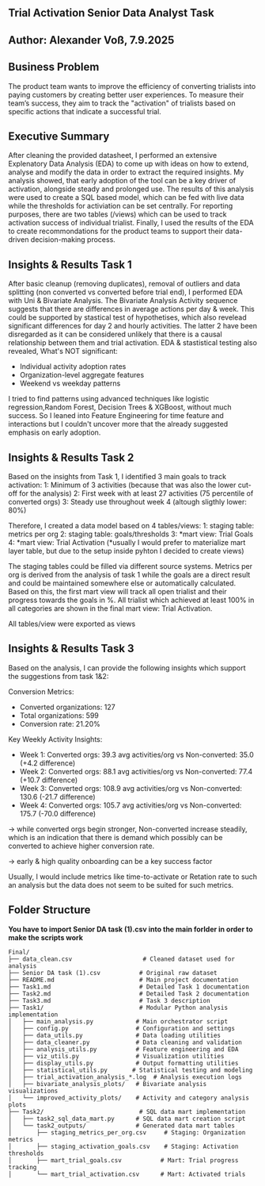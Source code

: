 ## Trial Activation Senior Data Analyst Task
## Author: Alexander Voß, 7.9.2025


## Business Problem
The product team wants to improve the efficiency of converting trialists into paying customers by creating better user experiences. To measure their team’s success, they aim to track the "activation" of trialists based on specific actions that indicate a successful trial.


## Executive Summary
After cleaning the provided datasheet, I performed an extensive Explenatory Data Analysis (EDA) to come up with ideas on how to extend, analyse and modify the data in order to extract the required insights. My analysis showed, that early adoption of the tool can be a key driver of activation, alongside steady and prolonged use. 
The results of this analysis were used to create a SQL based model, which can be fed with live data while the thresholds for activiation can be set centrally. For reporting purposes, there are two tables (/views) which can be used to track activation success of individual trialist. 
Finally, I used the results of the EDA to create recommondations for the product teams to support their data-driven decision-making process.


## Insights & Results Task 1
After basic cleanup (removing duplicates), removal of outliers and data splitting (non converted vs converted before trial end), I performed EDA with Uni & Bivariate Analysis. The Bivariate Analysis Activity sequence suggests that there are differences in average actions per day & week. This could be supported by stastical test of hypothetises, which also revelead significant differences for day 2 and hourly activities. The latter 2 have been disregarded as it can be considered unlikely that there is a causal relationship between them and trial activation. EDA & stastistical testing also revealed, What's NOT significant:
  - Individual activity adoption rates
  - Organization-level aggregate features
  - Weekend vs weekday patterns
    
I tried to find patterns using advanced techniques like logistic regression,Random Forest, Decision Trees & XGBoost, without much success. So I leaned into Feature Engineering for time feature and interactions but I couldn't uncover more that the already suggested emphasis on early adoption.


## Insights & Results Task 2

Based on the insights from Task 1, I identified 3 main goals to track activation:
  1: Minimum of 3 activities (because that was also the lower cut-off for the analysis)
  2: First week with at least 27 activities (75 percentile of converted orgs)
  3: Steady use throughout week 4 (altough sligthly lower: 80%)

Therefore, I created a data model based on 4 tables/views:
  1: staging table: metrics per org
  2: staging table: goals/thresholds
  3: *mart view: Trial Goals
  4: *mart view: Trial Activation
(*usually I would prefer to materialize mart layer table, but due to the setup inside pyhton I decided to create views)

The staging tables could be filled via different source systems. Metrics per org is derived from the analysis of task 1 while the goals are a direct result and could be maintained somewhere else or automatically calculated.
Based on this, the first mart view will track all open trialist and their progress towards the goals in %. All trialist which achieved at least 100% in all categories are shown in the final mart view: Trial Activation.

All tables/view were exported as views


## Insights & Results Task 3

Based on the analysis, I can provide the following insights which support the suggestions from task 1&2:

Conversion Metrics:
  - Converted organizations: 127
  - Total organizations: 599
  - Conversion rate: 21.20%

Key Weekly Activity Insights:
  - Week 1: Converted orgs: 39.3 avg activities/org vs Non-converted: 35.0 (+4.2 difference)
  - Week 2: Converted orgs: 88.1 avg activities/org vs Non-converted: 77.4 (+10.7 difference)
  - Week 3: Converted orgs: 108.9 avg activities/org vs Non-converted: 130.6 (-21.7 difference)
  - Week 4: Converted orgs: 105.7 avg activities/org vs Non-converted: 175.7 (-70.0 difference)

-> while converted orgs begin stronger, Non-converted increase steadily, which is an indication that there is demand which possibly can be converted to achieve higher conversion rate.

-> early & high quality onboarding can be a key success factor

Usually, I would include metrics like time-to-activate or Retation rate to such an analysis but the data does not seem to be suited for such metrics.


## Folder Structure

**You have to import Senior DA task (1).csv into the main forlder in order to make the scripts work**

```
Final/
├── data_clean.csv                    # Cleaned dataset used for analysis
├── Senior DA task (1).csv           # Original raw dataset
├── README.md                        # Main project documentation
├── Task1.md                         # Detailed Task 1 documentation 
├── Task2.md                         # Detailed Task 2 documentation 
├── Task3.md                         # Task 3 description 
├── Task1/                           # Modular Python analysis implementation
│   ├── main_analysis.py            # Main orchestrator script
│   ├── config.py                   # Configuration and settings
│   ├── data_utils.py               # Data loading utilities
│   ├── data_cleaner.py             # Data cleaning and validation
│   ├── analysis_utils.py           # Feature engineering and EDA
│   ├── viz_utils.py                # Visualization utilities
│   ├── display_utils.py            # Output formatting utilities
│   ├── statistical_utils.py       # Statistical testing and modeling
│   ├── trial_activation_analysis_*.log  # Analysis execution logs
│   ├── bivariate_analysis_plots/   # Bivariate analysis visualizations
│   └── improved_activity_plots/    # Activity and category analysis plots
├── Task2/                           # SQL data mart implementation
│   ├── task2_sql_data_mart.py      # SQL data mart creation script
│   └── task2_outputs/              # Generated data mart tables
│       ├── staging_metrics_per_org.csv     # Staging: Organization metrics
│       ├── staging_activation_goals.csv    # Staging: Activation thresholds
│       ├── mart_trial_goals.csv           # Mart: Trial progress tracking
│       └── mart_trial_activation.csv      # Mart: Activated trials

```








